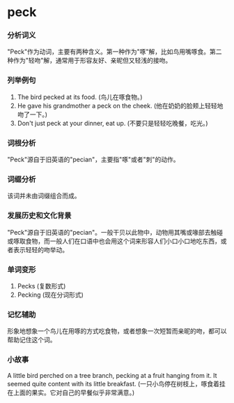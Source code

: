 # peck

### 分析词义

  

"Peck"作为动词，主要有两种含义。第一种作为"啄"解，比如鸟用嘴啄食。第二种作为"轻吻"解，通常用于形容友好、亲昵但又轻浅的接吻。

  

### 列举例句

  

1.  The bird pecked at its food. (鸟儿在啄食物。)
2.  He gave his grandmother a peck on the cheek. (他在奶奶的脸颊上轻轻地吻了一下。)
3.  Don't just peck at your dinner, eat up. (不要只是轻轻吃晚餐，吃光。)

  

### 词根分析

  

"Peck"源自于旧英语的"pecian"，主要指"啄"或者"刺"的动作。

  

### 词缀分析

  

该词并未由词缀组合而成。

  

### 发展历史和文化背景

  

"Peck"源自于旧英语的"pecian"。一般干贝以此物中，动物用其嘴或喙部去触碰或啄取食物，而一般人们在口语中也会用这个词来形容人们小口小口地吃东西，或者表示轻轻的吻举动。

  

### 单词变形

  

1.  Pecks (复数形式)
2.  Pecking (现在分词形式)

  

### 记忆辅助

  

形象地想象一个鸟儿在用啄的方式吃食物，或者想象一次短暂而亲昵的吻，都可以帮助记住这个词。

  

### 小故事

  

A little bird perched on a tree branch, pecking at a fruit hanging from it. It seemed quite content with its little breakfast. (一只小鸟停在树枝上，啄食着挂在上面的果实。它对自己的早餐似乎非常满意。)
